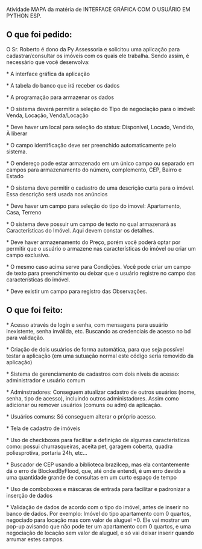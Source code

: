 Atividade MAPA da matéria de INTERFACE GRÁFICA COM O USUÁRIO EM PYTHON ESP.
<H2>O que foi pedido:</H2>
O Sr. Roberto é dono da Py Assessoria e solicitou uma aplicação para cadastrar/consultar os imóveis com os quais ele trabalha. Sendo assim, é necessário que você desenvolva:
<p>* A interface gráfica da aplicação</p>
<p>* A tabela do banco que irá receber os dados</p>
<p>* A programação para armazenar os dados</p>
<p>* O sistema deverá permitir a seleção do Tipo de negociação para o imóvel: Venda, Locação, Venda/Locação</p>
<p>* Deve haver um local para seleção do status: Disponível, Locado, Vendido, À liberar</p>
<p>* O campo identificação deve ser preenchido automaticamente pelo sistema.</p>
<p>* O endereço pode estar armazenado em um único campo ou separado em campos para armazenamento do número, complemento, CEP, Bairro e Estado</p>
<p>* O sistema deve permitir o cadastro de uma descrição curta para o imóvel. Essa descrição será usada nos anúncios</p>
<p>* Deve haver um campo para seleção do tipo do imovel: Apartamento, Casa, Terreno</p>
<p>* O sistema deve possuir um campo de texto no qual armazenará as Características do Imóvel. Aqui devem constar os detalhes.</p>
<p>* Deve haver armazenamento do Preço, porém você poderá optar por permitir que o usuário o armazene nas características do imóvel ou criar um campo exclusivo.</p>
<p>* O mesmo caso acima serve para Condições. Você pode criar um campo de texto para preenchimento ou deixar que o usuário registre no campo das características do imóvel.</p>
<p>* Deve existir um campo para registro das Observações.</p>

<H2>O que foi feito:</H2>
<p>* Acesso através de login e senha, com mensagens para usuário inexistente, senha inválida, etc. Buscando as credenciais de acesso no bd para validação.</p>
<p>* Criação de dois usuários de forma automática, para que seja possível testar a aplicação (em uma sutuação normal este código seria removido da aplicação)</p>
<p>* Sistema de gerenciamento de cadastros com dois níveis de acesso: administrador e usuário comum</p>
<p>  * Adminstradores: Conseguem atualizar cadastro de outros usuários (nome, senha, tipo de acesso), incluindo outros administadores. Assim como adicionar ou remover usuários (comuns ou adm) da aplicação.</p>
<p>  * Usuários comuns: Só conseguem alterar o próprio acesso.</p>
<p>* Tela de cadastro de imóveis</p>
<p>  * Uso de checkboxes para facilitar a definição de algumas características como: possui churrasqueiras, aceita pet, garagem coberta, quadra poliesprotiva, portaria 24h, etc...</p>
<p>  * Buscador de CEP usando a biblioteca brazilcep, mas ela contantemente dá o erro de BlockedByFlood, que, até onde entendi, é um erro devido a uma quantidade grande de consultas em um curto espaço de tempo</p>
<p>  * Uso de comboboxes e máscaras de entrada para facilitar e padronizar a inserção de dados</p>
<p>  * Validação de dados de acordo com o tipo do imóvel, antes de inserir no banco de dados. Por exemplo: Imóvel do tipo apartamento com 0 quartos, negociado para locação mas com valor de aluguel =0. Ele vai mostrar um pop-up avisando que não pode ter um apartamento com 0 quartos, e uma negociação de locação sem valor de aluguel, e só vai deixar inserir quando arrumar estes campos.</p>
